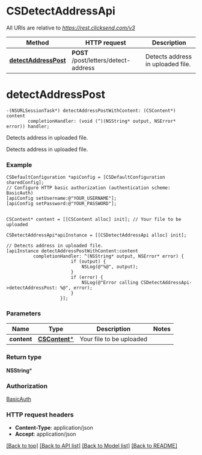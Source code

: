 # CSDetectAddressApi

All URIs are relative to *https://rest.clicksend.com/v3*

Method | HTTP request | Description
------------- | ------------- | -------------
[**detectAddressPost**](CSDetectAddressApi.md#detectaddresspost) | **POST** /post/letters/detect-address | Detects address in uploaded file.


# **detectAddressPost**
```objc
-(NSURLSessionTask*) detectAddressPostWithContent: (CSContent*) content
        completionHandler: (void (^)(NSString* output, NSError* error)) handler;
```

Detects address in uploaded file.

Detects address in uploaded file.

### Example 
```objc
CSDefaultConfiguration *apiConfig = [CSDefaultConfiguration sharedConfig];
// Configure HTTP basic authorization (authentication scheme: BasicAuth)
[apiConfig setUsername:@"YOUR_USERNAME"];
[apiConfig setPassword:@"YOUR_PASSWORD"];


CSContent* content = [[CSContent alloc] init]; // Your file to be uploaded

CSDetectAddressApi*apiInstance = [[CSDetectAddressApi alloc] init];

// Detects address in uploaded file.
[apiInstance detectAddressPostWithContent:content
          completionHandler: ^(NSString* output, NSError* error) {
                        if (output) {
                            NSLog(@"%@", output);
                        }
                        if (error) {
                            NSLog(@"Error calling CSDetectAddressApi->detectAddressPost: %@", error);
                        }
                    }];
```

### Parameters

Name | Type | Description  | Notes
------------- | ------------- | ------------- | -------------
 **content** | [**CSContent***](CSContent.md)| Your file to be uploaded | 

### Return type

**NSString***

### Authorization

[BasicAuth](../README.md#BasicAuth)

### HTTP request headers

 - **Content-Type**: application/json
 - **Accept**: application/json

[[Back to top]](#) [[Back to API list]](../README.md#documentation-for-api-endpoints) [[Back to Model list]](../README.md#documentation-for-models) [[Back to README]](../README.md)


